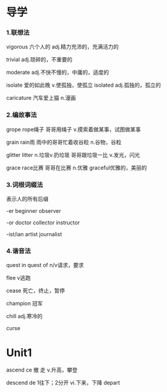 # 导学

### 1.联想法

vigorous 六个人的 adj.精力充沛的，充满活力的

trivial adj.琐碎的，不重要的

moderate adj.不快不慢的，中庸的，适度的

isolate 爱的如此晚 v.使孤独，使孤立 isolated adj.孤独的，孤立的

caricature 汽车爱上猫 n.漫画

### 2.编故事法

grope	rope绳子	哥哥用绳子	v.摸索着做某事，试图做某事

grain	rain雨	雨中的哥哥忙着收谷粒	n.谷物，谷粒

glitter	litter	n.垃圾v.扔垃圾	哥哥跟垃圾一比	v.发光，闪光

grace	race比赛	哥哥在比赛	n.优雅	graceful优雅的，美丽的

### 3.词根词缀法

表示人的所有后缀

-er	beginner	observer

-or	doctor	collector	instructor

-ist/ian	artist	journalist

### 4.谐音法

quest	in quest of	n/v请求，要求

flee	v逃跑

cease	死亡，终止，暂停

champion	冠军

chill	adj.寒冷的

curse	



# Unit1

ascend ce 撤 走 v.升高，攀登

descend de 1往下；2分开 vi.下来，下降 depart

